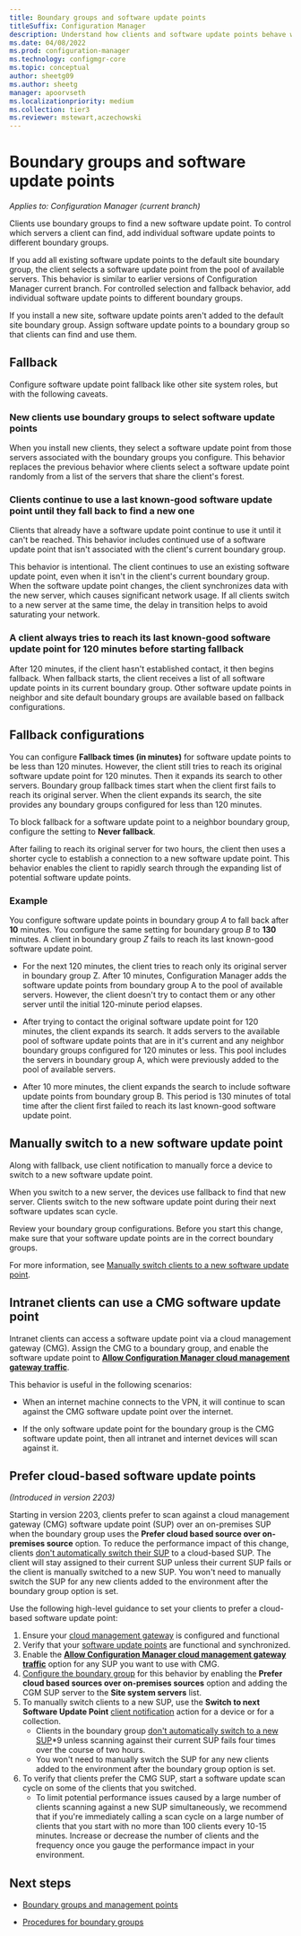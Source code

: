 ```yaml
---
title: Boundary groups and software update points
titleSuffix: Configuration Manager
description: Understand how clients and software update points behave with boundary groups.
ms.date: 04/08/2022
ms.prod: configuration-manager
ms.technology: configmgr-core
ms.topic: conceptual
author: sheetg09
ms.author: sheetg
manager: apoorvseth
ms.localizationpriority: medium
ms.collection: tier3
ms.reviewer: mstewart,aczechowski
---
```


# Boundary groups and software update points

*Applies to: Configuration Manager (current branch)*

Clients use boundary groups to find a new software update point. To control which servers a client can find, add individual software update points to different boundary groups.

If you add all existing software update points to the default site boundary group, the client selects a software update point from the pool of available servers. This behavior is similar to earlier versions of Configuration Manager current branch. For controlled selection and fallback behavior, add individual software update points to different boundary groups.

If you install a new site, software update points aren't added to the default site boundary group. Assign software update points to a boundary group so that clients can find and use them.

## Fallback

Configure software update point fallback like other site system roles, but with the following caveats.

### New clients use boundary groups to select software update points

When you install new clients, they select a software update point from those servers associated with the boundary groups you configure. This behavior replaces the previous behavior where clients select a software update point randomly from a list of the servers that share the client's forest.

### Clients continue to use a last known-good software update point until they fall back to find a new one

Clients that already have a software update point continue to use it until it can't be reached. This behavior includes continued use of a software update point that isn't associated with the client's current boundary group.

This behavior is intentional. The client continues to use an existing software update point, even when it isn't in the client's current boundary group. When the software update point changes, the client synchronizes data with the new server, which causes significant network usage. If all clients switch to a new server at the same time, the delay in transition helps to avoid saturating your network.

### A client always tries to reach its last known-good software update point for 120 minutes before starting fallback

After 120 minutes, if the client hasn't established contact, it then begins fallback. When fallback starts, the client receives a list of all software update points in its current boundary group. Other software update points in neighbor and site default boundary groups are available based on fallback configurations.

## Fallback configurations

You can configure **Fallback times (in minutes)** for software update points to be less than 120 minutes. However, the client still tries to reach its original software update point for 120 minutes. Then it expands its search to other servers. Boundary group fallback times start when the client first fails to reach its original server. When the client expands its search, the site provides any boundary groups configured for less than 120 minutes.

To block fallback for a software update point to a neighbor boundary group, configure the setting to **Never fallback**.

After failing to reach its original server for two hours, the client then uses a shorter cycle to establish a connection to a new software update point. This behavior enables the client to rapidly search through the expanding list of potential software update points.

### Example

You configure software update points in boundary group *A* to fall back after **10** minutes. You configure the same setting for boundary group *B* to **130** minutes. A client in boundary group *Z* fails to reach its last known-good software update point.

- For the next 120 minutes, the client tries to reach only its original server in boundary group Z. After 10 minutes, Configuration Manager adds the software update points from boundary group A to the pool of available servers. However, the client doesn't try to contact them or any other server until the initial 120-minute period elapses.

- After trying to contact the original software update point for 120 minutes, the client expands its search. It adds servers to the available pool of software update points that are in it's current and any neighbor boundary groups configured for 120 minutes or less. This pool includes the servers in boundary group A, which were previously added to the pool of available servers.

- After 10 more minutes, the client expands the search to include software update points from boundary group B. This period is 130 minutes of total time after the client first failed to reach its last known-good software update point.

## Manually switch to a new software update point

Along with fallback, use client notification to manually force a device to switch to a new software update point.

When you switch to a new server, the devices use fallback to find that new server. Clients switch to the new software update point during their next software updates scan cycle.<!-- SCCMDocs#1537 -->

Review your boundary group configurations. Before you start this change, make sure that your software update points are in the correct boundary groups.

For more information, see [Manually switch clients to a new software update point](../../../../sum/plan-design/plan-for-software-updates.md#BKMK_ManuallySwitchSUPs).

## Intranet clients can use a CMG software update point

<!--7102873, 2006-->

Intranet clients can access a software update point via a cloud management gateway (CMG). Assign the CMG to a boundary group, and enable the software update point to [**Allow Configuration Manager cloud management gateway traffic**](../../../clients/manage/cmg/setup-cloud-management-gateway.md#bkmk_role).

This behavior is useful in the following scenarios:

- When an internet machine connects to the VPN, it will continue to scan against the CMG software update point over the internet.

- If the only software update point for the boundary group is the CMG software update point, then all intranet and internet devices will scan against it.

## <a name="bkmk_prefer_cmgsup"></a> Prefer cloud-based software update points
<!--7759984-->
*(Introduced in version 2203)*

Starting in version 2203, clients prefer to scan against a cloud management gateway (CMG) software update point (SUP) over an on-premises SUP when the boundary group uses the **Prefer cloud based source over on-premises source** option. To reduce the performance impact of this change, clients [don't automatically switch their SUP](../../../../sum/plan-design/plan-for-software-updates.md#BKMK_ManuallySwitchSUPs) to a cloud-based SUP. The client will stay assigned to their current SUP unless their current SUP fails or the client is manually switched to a new SUP. You won't need to manually switch the SUP for any new clients added to the environment after the boundary group option is set.

Use the following high-level guidance to set your clients to prefer a cloud-based software update point:

1. Ensure your [cloud management gateway](../../../clients/manage/cmg/set-up-checklist.md?toc=/mem/configmgr/cloud-attach/toc.json&bc=/mem/configmgr/cloud-attach/breadcrumb/toc.json) is configured and functional
1. Verify that your [software update points](../../../../sum/get-started/install-a-software-update-point.md) are functional and synchronized.
1. Enable the [**Allow Configuration Manager cloud management gateway traffic**](../../../clients/manage/cmg/setup-cloud-management-gateway.md#bkmk_role) option for any SUP you want to use with CMG.
1. [Configure the boundary group](../../deploy/configure/boundary-group-procedures.md#configure-a-boundary-group) for this behavior by enabling the **Prefer cloud based sources over on-premises sources** option and adding the CGM SUP server to the **Site system servers** list.
1. To manually switch clients to a new SUP, use the **Switch to next Software Update Point** [client notification](../../../clients/manage/client-notification.md#switch-to-the-next-software-update-point) action for a device or for a collection.
   - Clients in the boundary group [don't automatically switch to a new SUP](../../../../sum/plan-design/plan-for-software-updates.md#BKMK_ManuallySwitchSUPs)*9 unless scanning against their current SUP fails four times over the course of two hours.
   - You won't need to manually switch the SUP for any new clients added to the environment after the boundary group option is set.
1. To verify that clients prefer the CMG SUP, start a software update scan cycle on some of the clients that you switched.
   - To limit potential performance issues caused by a large number of clients scanning against a new SUP simultaneously, we recommend that if you're immediately calling a scan cycle on a large number of clients that you start with no more than 100 clients every 10-15 minutes. Increase or decrease the number of clients and the frequency once you gauge the performance impact in your environment.

## Next steps

- [Boundary groups and management points](boundary-groups-management-points.md)

- [Procedures for boundary groups](boundary-group-procedures.md)

